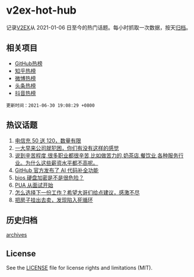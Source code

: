 # v2ex-hot-hub

 记录[V2EX](https://www.v2ex.com/)从 2021-01-06 日至今的热门话题。每小时抓取一次数据，按天[归档](archives)。
 
 ## 相关项目

- [GitHub热榜](https://github.com/lonnyzhang423/github-hot-hub)
- [知乎热榜](https://github.com/lonnyzhang423/zhihu-hot-hub)
- [微博热榜](https://github.com/lonnyzhang423/weibo-hot-hub)
- [头条热榜](https://github.com/lonnyzhang423/toutiao-hot-hub)
- [抖音热榜](https://github.com/lonnyzhang423/douyin-hot-hub)


 `更新时间：2021-06-30 19:08:29 +0800`

## 热议话题

1. [电信充 50 送 120，数量有限](https://www.v2ex.com/t/786670)
1. [一大早来公司就犯困，你们有没有这样的感觉](https://www.v2ex.com/t/786593)
1. [说到辛苦程度,很多职业都很辛苦,比如做苦力的,奶茶店,餐饮业,各种服务行业。为什么这些薪资水平都不高呢。](https://www.v2ex.com/t/786671)
1. [GitHub 官方发布了 AI 代码补全功能](https://www.v2ex.com/t/786567)
1. [bios 硬盘加密是不是很危险？](https://www.v2ex.com/t/786589)
1. [PUA 从面试开始](https://www.v2ex.com/t/786576)
1. [怎么选择下一份工作？希望大哥们给点建议，感激不尽](https://www.v2ex.com/t/786660)
1. [把房子挂出去卖，发现陷入死循环](https://www.v2ex.com/t/786601)

## 历史归档

[archives](archives)

## License

See the [LICENSE](LICENSE) file for license rights and limitations (MIT).
